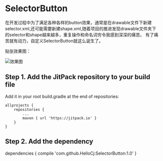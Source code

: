 # SelectorButton
在开发过程中为了满足各种各样的button效果，通常是在drawable文件下新建selector.xml,还可能需要新建shape.xml,随着项目的推进发现drawable文件夹下的selector和shape越来越多，重复操作和命名词穷令我感到深深的痛苦。
有了痛苦就有动力，自定义SelectorButton就这么诞生了。

贴张效果图：

![效果图](https://github.com/HelleoCj/SelectorButton/screenshot.png)


## Step 1. Add the JitPack repository to your build file 
Add it in your root build.gradle at the end of repositories:

	allprojects {
		repositories {
			...
			maven { url 'https://jitpack.io' }
		}
	}
  
  ## Step 2. Add the dependency
  
  dependencies {
	        compile 'com.github.HelloCj:SelectorButton:1.0'
	}
  
